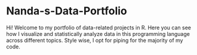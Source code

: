 # Nanda-s-Data-Portfolio
Hi! Welcome to my portfolio of data-related projects in R.
Here you can see how I visualize and statistically analyze data in this programming language across different topics. Style wise, I opt for piping for the majority of my code. 

